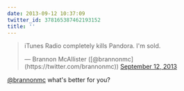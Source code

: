 ```yaml
---
date: 2013-09-12 10:37:09
twitter_id: 378165387462193152
title: ''
---
```


<blockquote class="twitter-tweet"><p lang="en" dir="ltr">iTunes Radio completely kills Pandora. I&#39;m sold.</p>&mdash; Brannon McAllister ([@brannonmc](https://twitter.com/brannonmc)) <a href="https://twitter.com/brannonmc/status/378144404487544834?ref_src=twsrc%5Etfw">September 12, 2013</a></blockquote>
<script async src="https://platform.twitter.com/widgets.js" charset="utf-8"></script>

[@brannonmc](https://twitter.com/brannonmc) what's better for you?
